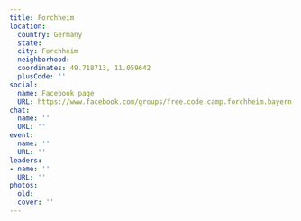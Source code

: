 ```yaml
---
title: Forchheim
location:
  country: Germany
  state: 
  city: Forchheim
  neighborhood: 
  coordinates: 49.718713, 11.059642
  plusCode: ''
social:
  name: Facebook page
  URL: https://www.facebook.com/groups/free.code.camp.forchheim.bayern
chat:
  name: ''
  URL: ''
event:
  name: ''
  URL: ''
leaders:
- name: ''
  URL: ''
photos:
  old: 
  cover: ''
---
```

